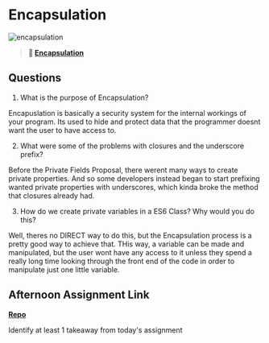 # Encapsulation

![encapsulation](https://bcw.blob.core.windows.net/public/img/journals/5838157482080222)

> **📖 [Encapsulation](https://codeworksacademy.com/fs-student-guide/resources/wk3/02-Encapsulation)**

## Questions

1. What is the purpose of Encapsulation?

Encapuslation is basically a security system for the internal workings of your program. Its used to hide and protect data that the programmer doesnt want the user to have access to.


2. What were some of the problems with closures and the underscore prefix?

Before the Private Fields Proposal, there werent many ways to create private properties. And so some developers instead began to start prefixing wanted private properties with underscores, which kinda broke the method that closures already had.


3. How do we create private variables in a ES6 Class? Why would you do this?

Well, theres no DIRECT way to do this, but the Encapsulation process is a pretty good way to achieve that. THis way, a variable can be made and manipulated, but the user wont have any access to it unless they spend a really long time looking through the front end of the code in order to manipulate just one little variable.


## Afternoon Assignment Link

**[Repo](https://github.com/IsaiahSnyder-Programming/02-15-22-Lab)**

Identify at least 1 takeaway from today's assignment
